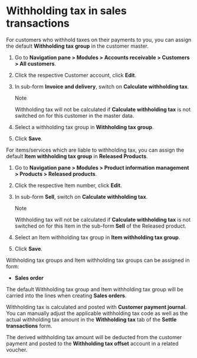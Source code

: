 

# Withholding tax in sales transactions

For customers who withhold taxes on their payments to you, you can assign the default **Withholding tax group** in the customer master.

1. Go to **Navigation pane > Modules > Accounts receivable > Customers > All customers**.

2. Click the respective Customer account, click **Edit**.

3. In sub-form **Invoice and delivery**, switch on **Calculate withholding tax**.

   > [!NOTE] 
   > Withholding tax will not be calculated if **Calculate withholding tax** is not switched on for this customer in the master data.

4. Select a withholding tax group in **Withholding tax group**.

5. Click **Save**.

For items/services which are liable to withholding tax, you can assign the default **Item withholding tax group** in **Released Products**.

1. Go to **Navigation pane > Modules > Product information management > Products > Released products**.

2. Click the respective Item number, click **Edit**.

3. In sub-form **Sell**, switch on **Calculate withholding tax**.

   > [!NOTE] 
   > Withholding tax will not be calculated if **Calculate withholding tax** is not switched on for this Item in the sub-form **Sell** of the Released product.

4. Select an Item withholding tax group in **Item withholding tax group**.

5. Click **Save**.

Withholding tax groups and Item withholding tax groups can be assigned in form: 

- **Sales order**

The default Withholding tax group and Item withholding tax group will be carried into the lines when creating **Sales orders**.

Withholding tax is calculated and posted with **Customer payment journal**. You can manually adjust the applicable withholding tax code as well as the actual withholding tax amount in the **Withholding tax** tab of the **Settle transactions** form.

The derived withholding tax amount will be deducted from the customer payment and posted to the **Withholding tax offset** account in a related voucher.
